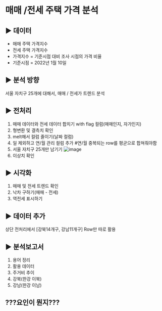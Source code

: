 # 매매 /전세 주택 가격 분석
## ▶ 데이터
- 매매 주택 가격지수
- 전세 주택 가격지수
- 가격지수 = 기준시점 대비 조사 시점의 가격 비율
- 기준시점 = 2022년 1월 10일

## ▶ 분석 방향
서울 자치구 25개에 대해서, 매매 / 전세가 트렌드 분석

## ▶ 전처리
1. 매매 데이터와 전세 데이터 합치기 with flag 컬럼(매매인지, 자가인지)
2. 형변환 및 결측치 확인
3. melt해서 컬럼 줄이기(날짜 컬럼)
4. 일 제외하고 연/월 관리 컬럼 추가 #연/월 중복되는 row를 평균으로 합쳐줘야함
5. 서울 자치구 25개만 남기기
![image](https://github.com/user-attachments/assets/802bdb0f-ce02-4405-b787-56b835e2e995)
6. 이상치 확인

## ▶ 시각화
1. 매매 및 전세 트렌드 확인
2. 낙차 구하기(매매 - 전세)
3. 역전세 표시하기

## ▶ 데이터 추가
상단 전처리에서 [강북14개구, 강남11개구] Row만 따로 활용

## ▶ 분석보고서
1. 용어 정리
2. 활용 데이터
3. 주거비 추이
4. 강북(한강 이북)
5. 강남(한강 이남)

## ???요인이 뭔지???


